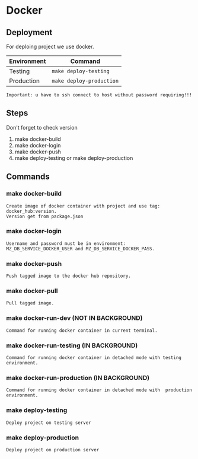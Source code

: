 # Docker

## Deployment
For deploing project we use docker.

| Environment | Command |
|---|---|
| Testing | ```make deploy-testing``` |
| Production | ```make deploy-production``` |

```Important: u have to ssh connect to host without password requiring!!!```

## Steps
Don't forget to check version

1. make docker-build
2. make docker-login
3. make docker-push
4. make deploy-testing or make deploy-production

## Commands

### make docker-build
```
Create image of docker container with project and use tag: docker_hub:version.
Version get from package.json
```

### make docker-login
```
Username and password must be in environment: MZ_DB_SERVICE_DOCKER_USER and MZ_DB_SERVICE_DOCKER_PASS.
```

### make docker-push
```
Push tagged image to the docker hub repository.
```

### make docker-pull
```
Pull tagged image.
```

### make docker-run-dev (NOT IN BACKGROUND)
```
Command for running docker container in current terminal.
```

### make docker-run-testing (IN BACKGROUND)
```
Command for running docker container in detached mode with testing environment.
```

### make docker-run-production (IN BACKGROUND)
```
Command for running docker container in detached mode with  production environment.
```

### make deploy-testing
```
Deploy project on testing server
```

### make deploy-production
```
Deploy project on production server
```